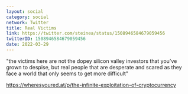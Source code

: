 ```yaml
---
layout: social
category: social
network: Twitter
title: Real Victims
link: https://twitter.com/steinea/status/1508946584679059456
twitterID: 1508946584679059456
date: 2022-03-29
---
```


"the victims here are not the dopey silicon valley investors that you’ve grown to despise, but real people that are desperate and scared as they face a world that only seems to get more difficult"

<https://wheresyoured.at/p/the-infinite-exploitation-of-cryptocurrency>
